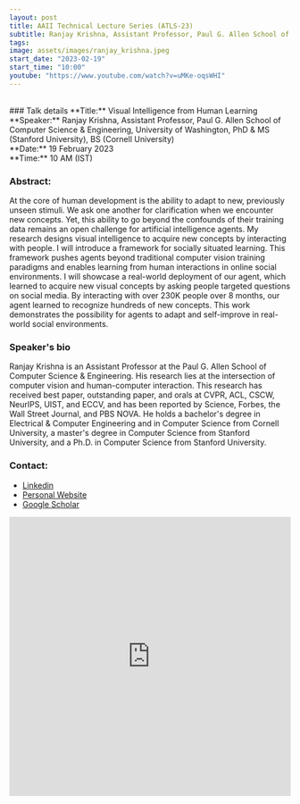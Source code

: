 ```yaml
---
layout: post
title: AAII Technical Lecture Series (ATLS-23)
subtitle: Ranjay Krishna, Assistant Professor, Paul G. Allen School of Computer Science & Engineering, University of Washington
tags: 
image: assets/images/ranjay_krishna.jpeg
start_date: "2023-02-19"
start_time: "10:00"
youtube: "https://www.youtube.com/watch?v=uMKe-oqsWHI"
---
```


<br>
### Talk details
**Title:** Visual Intelligence from Human Learning <br/>
**Speaker:** Ranjay Krishna, Assistant Professor, Paul G. Allen School of Computer Science & Engineering, University of Washington, PhD & MS (Stanford University), BS (Cornell University)<br/>
**Date:** 19 February 2023<br/>
**Time:** 10 AM (IST)

### Abstract: 
At the core of human development is the ability to adapt to new, previously unseen stimuli. We ask one another for clarification when we encounter new concepts. Yet, this ability to go beyond the confounds of their training data remains an open challenge for artificial intelligence agents. My research designs visual intelligence to acquire new concepts by interacting with people. I will introduce a framework for socially situated learning. This framework pushes agents beyond traditional computer vision training paradigms and enables learning from human interactions in online social environments. I will showcase a real-world deployment of our agent, which learned to acquire new visual concepts by asking people targeted questions on social media. By interacting with over 230K people over 8 months, our agent learned to recognize hundreds of new concepts. This work demonstrates the possibility for agents to adapt and self-improve in real-world social environments.

### Speaker's bio
Ranjay Krishna is an Assistant Professor at the Paul G. Allen School of Computer Science & Engineering. His research lies at the intersection of computer vision and human-computer interaction. This research has received best paper, outstanding paper, and orals at CVPR, ACL, CSCW, NeurIPS, UIST, and ECCV, and has been reported by Science, Forbes, the Wall Street Journal, and PBS NOVA. He holds a bachelor's degree in Electrical & Computer Engineering and in Computer Science from Cornell University, a master's degree in Computer Science from Stanford University, and a Ph.D. in Computer Science from Stanford University.

### Contact: 
- [Linkedin](https://www.linkedin.com/in/ranjay-krishna-1a344444)
- [Personal Website](http://www.ranjaykrishna.com/index.html)
- [Google Scholar](https://scholar.google.com/citations?user=IcqahyAAAAAJ&hl=en)

<iframe width="100%" height="500" src="https://www.youtube.com/embed/VbzLmh4Vr8Q" title="YouTube video player" frameborder="0" allow="accelerometer; autoplay; clipboard-write; encrypted-media; gyroscope; picture-in-picture; web-share" allowfullscreen></iframe>